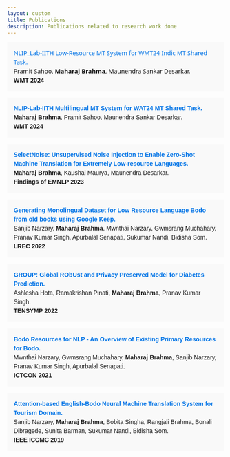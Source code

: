 ```yaml
---
layout: custom
title: Publications
description: Publications related to research work done
---
```


<div style="
    background: #f9f9f9;
    padding: 15px;
    max-width: 800px;
    font-family: 'Segoe UI', SegoeUI, Roboto, 'Segoe WP', 'Helvetica Neue', 'Helvetica', 'Tahoma', 'Arial', sans-serif;
    margin-bottom: 15px;
">
    <p style="margin: 0; line-height: 1.5;">
        <a href="https://aclanthology.org/2024.wmt-1.70/" 
           style="color: #0073e6; text-decoration: none;"
           onmouseover="this.style.textDecoration='underline'" 
           onmouseout="this.style.textDecoration='none'">
           NLIP_Lab-IITH Low-Resource MT System for WMT24 Indic MT Shared Task.
        </a>
        <br>
        <span>Pramit Sahoo, <span style="font-weight: bold;">Maharaj Brahma</span>, Maunendra Sankar Desarkar.</span>
        <br>
        <span style="font-weight: bold;">WMT 2024</span>
    </p>
</div>


<div style="
    background: #f9f9f9;
    padding: 15px;
    max-width: 800px;
    font-family: Arial, sans-serif;
    margin-bottom: 15px;
">
    <p style="margin: 0; line-height: 1.5;">
        <a href="https://aclanthology.org/2024.wmt-1.74/" 
           style="color: #0073e6; text-decoration: none; font-weight: bold;"
           onmouseover="this.style.textDecoration='underline'" 
           onmouseout="this.style.textDecoration='none'">
           NLIP-Lab-IITH Multilingual MT System for WAT24 MT Shared Task.
        </a>
        <br>
        <span><span style="font-weight: bold;">Maharaj Brahma</span>, Pramit Sahoo, Maunendra Sankar Desarkar.</span>
        <br>
        <span style="font-weight: bold;">WMT 2024</span>
    </p>
</div>


<div style="
    background: #f9f9f9;
    padding: 15px;
    max-width: 800px;
    font-family: Arial, sans-serif;
    margin-bottom: 15px;
">
    <p style="margin: 0; line-height: 1.5;">
        <a href="https://aclanthology.org/2023.findings-emnlp.109/" 
           style="color: #0073e6; text-decoration: none; font-weight: bold;"
           onmouseover="this.style.textDecoration='underline'" 
           onmouseout="this.style.textDecoration='none'">
           SelectNoise: Unsupervised Noise Injection to Enable Zero-Shot Machine Translation for Extremely Low-resource Languages.
        </a>
        <br>
        <span><span style="font-weight: bold;">Maharaj Brahma</span>, Kaushal Maurya, Maunendra Desarkar.</span>
        <br>
        <span style="font-weight: bold;">Findings of EMNLP 2023</span>
    </p>
</div>


<div style="
    background: #f9f9f9;
    padding: 15px;
    max-width: 800px;
    font-family: Arial, sans-serif;
    margin-bottom: 15px;
">
    <p style="margin: 0; line-height: 1.5;">
        <a href="http://www.lrec-conf.org/proceedings/lrec2022/pdf/2022.lrec-1.705.pdf" 
           style="color: #0073e6; text-decoration: none; font-weight: bold;"
           onmouseover="this.style.textDecoration='underline'" 
           onmouseout="this.style.textDecoration='none'">
           Generating Monolingual Dataset for Low Resource Language Bodo from old books using Google Keep.
        </a>
        <br>
        <span>Sanjib Narzary, <span style="font-weight: bold;">Maharaj Brahma</span>, Mwnthai Narzary, Gwmsrang Muchahary, Pranav Kumar Singh, Apurbalal Senapati, Sukumar Nandi, Bidisha Som.</span>
        <br>
        <span style="font-weight: bold;">LREC 2022</span>
    </p>
</div>

<div style="
    background: #f9f9f9;
    padding: 15px;
    max-width: 800px;
    font-family: Arial, sans-serif;
    margin-bottom: 15px;
">
    <p style="margin: 0; line-height: 1.5;">
        <a href="https://ieeexplore.ieee.org/document/9864370" 
           style="color: #0073e6; text-decoration: none; font-weight: bold;"
           onmouseover="this.style.textDecoration='underline'" 
           onmouseout="this.style.textDecoration='none'">
           GROUP: Global RObUst and Privacy Preserved Model for Diabetes Prediction.
        </a>
        <br>
        <span>Ashlesha Hota, Ramakrishan Pinati, <span style="font-weight: bold;">Maharaj Brahma</span>, Pranav Kumar Singh.</span>
        <br>
        <span style="font-weight: bold;">TENSYMP 2022</span>
    </p>
</div>

<div style="
    background: #f9f9f9;
    padding: 15px;
    max-width: 800px;
    font-family: Arial, sans-serif;
    margin-bottom: 15px;
">
    <p style="margin: 0; line-height: 1.5;">
        <a href="https://books.aijr.org/index.php/press/catalog/book/115/chapter/1126" 
           style="color: #0073e6; text-decoration: none; font-weight: bold;"
           onmouseover="this.style.textDecoration='underline'" 
           onmouseout="this.style.textDecoration='none'">
           Bodo Resources for NLP - An Overview of Existing Primary Resources for Bodo.
        </a>
        <br>
        <span>Mwnthai Narzary, Gwmsrang Muchahary, <span style="font-weight: bold;">Maharaj Brahma</span>, Sanjib Narzary, Pranav Kumar Singh, Apurbalal Senapati.</span>
        <br>
        <span style="font-weight: bold;">ICTCON 2021</span>
    </p>
</div>

<div style="
    background: #f9f9f9;
    padding: 15px;
    max-width: 800px;
    font-family: Arial, sans-serif;
    margin-bottom: 15px;
">
    <p style="margin: 0; line-height: 1.5;">
        <a href="https://ieeexplore.ieee.org/abstract/document/8819699/" 
           style="color: #0073e6; text-decoration: none; font-weight: bold;"
           onmouseover="this.style.textDecoration='underline'" 
           onmouseout="this.style.textDecoration='none'">
           Attention-based English-Bodo Neural Machine Translation System for Tourism Domain.
        </a>
        <br>
        <span>Sanjib Narzary, <span style="font-weight: bold;">Maharaj Brahma</span>, Bobita Singha, Rangjali Brahma, Bonali Dibragede, Sunita Barman, Sukumar Nandi, Bidisha Som.</span>
        <br>
        <span style="font-weight: bold;">IEEE ICCMC 2019</span>
    </p>
</div>
